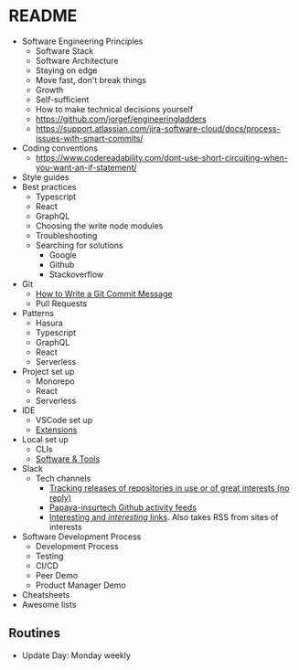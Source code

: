# README

- Software Engineering Principles
  - Software Stack
  - Software Architecture
  - Staying on edge
  - Move fast, don't break things
  - Growth
  - Self-sufficient
  - How to make technical decisions yourself
  - https://github.com/jorgef/engineeringladders
  - https://support.atlassian.com/jira-software-cloud/docs/process-issues-with-smart-commits/
- Coding conventions
  - <https://www.codereadability.com/dont-use-short-circuiting-when-you-want-an-if-statement/>
- Style guides
- Best practices
  - Typescript
  - React
  - GraphQL
  - Choosing the write node modules
  - Troubleshooting
  - Searching for solutions
    - Google
    - Github
    - Stackoverflow
- Git
  - [How to Write a Git Commit Message](https://cbea.ms/git-commit/)
  - Pull Requests
- Patterns
  - Hasura
  - Typescript
  - GraphQL
  - React
  - Serverless
- Project set up
  - Monorepo
  - React
  - Serverless
- IDE
  - VSCode set up
  - [Extensions](Software_Artisan_Handbook/VS_Code_Recommended_Extensions.md)
- Local set up
  - CLIs
  - [Software & Tools](Software_Artisan_Handbook/OS_Softwares_And_Tools.md)
- Slack
  - Tech channels
    - [Tracking releases of repositories in use or of great interests (no reply)](https://papayainsurtech.slack.com/archives/C03EV0K15NG)
    - [Papaya-insurtech Github activity feeds](https://papayainsurtech.slack.com/archives/C027C8H1DKP)
    - [Interesting and *interesting* links](https://papayainsurtech.slack.com/archives/C02QQJGJX0V). Also takes RSS from sites of interests
- Software Development Process
  - Development Process
  - Testing
  - CI/CD
  - Peer Demo
  - Product Manager Demo
- Cheatsheets
- Awesome lists

## Routines

- Update Day: Monday weekly